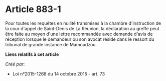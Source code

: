 # Article 883-1

Pour toutes les requêtes en nullité transmises à la chambre d'instruction de la cour d'appel de Saint-Denis de La Réunion, la
déclaration au greffe peut être faite au moyen d'une lettre recommandée avec demande d'avis de réception lorsque le demandeur
ou son avocat réside dans le ressort du tribunal de grande instance de Mamoudzou.

**Liens relatifs à cet article**

_Créé par_:

  - Loi n°2015-1268 du 14 octobre 2015 - art. 73
